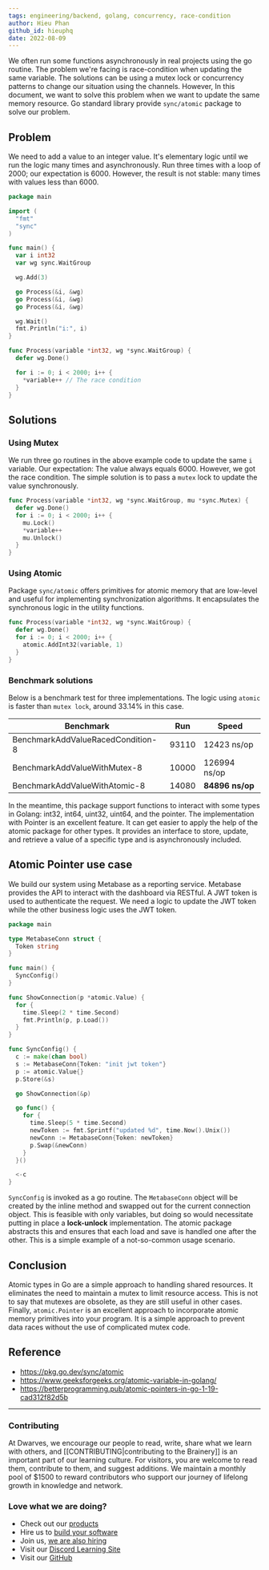 ```yaml
---
tags: engineering/backend, golang, concurrency, race-condition
author: Hieu Phan
github_id: hieuphq
date: 2022-08-09
---
```


We often run some functions asynchronously in real projects using the go routine. The problem we're facing is race-condition when updating the same variable. The solutions can be using a mutex lock or concurrency patterns to change our situation using the channels. However, In this document, we want to solve this problem when we want to update the same memory resource. Go standard library provide `sync/atomic` package to solve our problem.

## Problem

We need to add a value to an integer value. It's elementary logic until we run the logic many times and asynchronously. Run three times with a loop of 2000; our expectation is 6000. However, the result is not stable: many times with values less than 6000.

```go
package main

import (
  "fmt"
  "sync"
)

func main() {
  var i int32
  var wg sync.WaitGroup

  wg.Add(3)

  go Process(&i, &wg)
  go Process(&i, &wg)
  go Process(&i, &wg)

  wg.Wait()
  fmt.Println("i:", i)
}

func Process(variable *int32, wg *sync.WaitGroup) {
  defer wg.Done()

  for i := 0; i < 2000; i++ {
    *variable++ // The race condition
  }
}
```

## Solutions

### Using Mutex

We run three go routines in the above example code to update the same `i` variable. Our expectation: The value always equals 6000. However, we got the race condition. The simple solution is to pass a `mutex` lock to update the value synchronously.

```go
func Process(variable *int32, wg *sync.WaitGroup, mu *sync.Mutex) {
  defer wg.Done()
  for i := 0; i < 2000; i++ {
    mu.Lock()
    *variable++
    mu.Unlock()
  }
}
```

### Using Atomic

Package `sync/atomic` offers primitives for atomic memory that are low-level and useful for implementing synchronization algorithms. It encapsulates the synchronous logic in the utility functions.

```go
func Process(variable *int32, wg *sync.WaitGroup) {
  defer wg.Done()
  for i := 0; i < 2000; i++ {
    atomic.AddInt32(variable, 1)
  }
}
```

### Benchmark solutions

Below is a benchmark test for three implementations. The logic using `atomic` is faster than `mutex lock`, around 33.14% in this case.

| Benchmark                         | Run   | Speed           |
| --------------------------------- | ----- | --------------- |
| BenchmarkAddValueRacedCondition-8 | 93110 | 12423 ns/op     |
| BenchmarkAddValueWithMutex-8      | 10000 | 126994 ns/op    |
| BenchmarkAddValueWithAtomic-8     | 14080 | **84896 ns/op** |

In the meantime, this package support functions to interact with some types in Golang: int32, int64, uint32, uint64, and the pointer. The implementation with Pointer is an excellent feature. It can get easier to apply the help of the atomic package for other types. It provides an interface to store, update, and retrieve a value of a specific type and is asynchronously included.

## Atomic Pointer use case

We build our system using Metabase as a reporting service. Metabase provides the API to interact with the dashboard via RESTful. A JWT token is used to authenticate the request. We need a logic to update the JWT token while the other business logic uses the JWT token.

```go
package main

type MetabaseConn struct {
  Token string
}

func main() {
  SyncConfig()
}

func ShowConnection(p *atomic.Value) {
  for {
    time.Sleep(2 * time.Second)
    fmt.Println(p, p.Load())
  }
}

func SyncConfig() {
  c := make(chan bool)
  s := MetabaseConn{Token: "init jwt token"}
  p := atomic.Value{}
  p.Store(&s)

  go ShowConnection(&p)

  go func() {
    for {
      time.Sleep(5 * time.Second)
      newToken := fmt.Sprintf("updated %d", time.Now().Unix())
      newConn := MetabaseConn{Token: newToken}
      p.Swap(&newConn)
    }
  }()

  <-c
}
```

`SyncConfig` is invoked as a go routine. The `MetabaseConn` object will be created by the inline method and swapped out for the current connection object. This is feasible with only variables, but doing so would necessitate putting in place a **lock-unlock** implementation. The atomic package abstracts this and ensures that each load and save is handled one after the other. This is a simple example of a not-so-common usage scenario.

## Conclusion

Atomic types in Go are a simple approach to handling shared resources. It eliminates the need to maintain a mutex to limit resource access. This is not to say that mutexes are obsolete, as they are still useful in other cases. Finally, `atomic.Pointer` is an excellent approach to incorporate atomic memory primitives into your program. It is a simple approach to prevent data races without the use of complicated mutex code.

## Reference

- https://pkg.go.dev/sync/atomic
- https://www.geeksforgeeks.org/atomic-variable-in-golang/
- https://betterprogramming.pub/atomic-pointers-in-go-1-19-cad312f82d5b


---
<!-- cta -->
### Contributing

At Dwarves, we encourage our people to read, write, share what we learn with others, and [[CONTRIBUTING|contributing to the Brainery]] is an important part of our learning culture. For visitors, you are welcome to read them, contribute to them, and suggest additions. We maintain a monthly pool of $1500 to reward contributors who support our journey of lifelong growth in knowledge and network.

### Love what we are doing?

- Check out our [products](https://superbits.co)
- Hire us to [build your software](https://d.foundation)
- Join us, [we are also hiring](https://github.com/dwarvesf/WeAreHiring)
- Visit our [Discord Learning Site](https://discord.gg/dzNBpNTVEZ)
- Visit our [GitHub](https://github.com/dwarvesf)